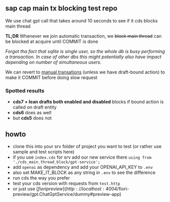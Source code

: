 ## sap cap main tx blocking test repo
We use chat gpt call that takes around 10 seconds to see if it cds blocks main thread

**TL;DR** Whenever we join automatic transaction, we ~~block main thread~~ can be blocked at acquire until COMMIT is done

_Forgot tha fact that sqlite is single user, so the whole db is busy performing a transaction.
In case of other dbs this might potentially also have impact depending on number of simultaneous users._

We can revert to [manual transations](https://cap.cloud.sap/docs/node.js/cds-tx#manual-transactions) (unless we have draft-bound action) to make it COMMIT before doing slow request

### Spotted results
- **cds7 + lean drafts both enabled and disabled** blocks if bound action is called on draft entity
- **cds6** does as well
- but **cds5** does not

## howto 

- clone this into your srv folder of project you want to test (or rather use sample and test scripts here)
- if you use ``index.cds`` for srv add our new service there ``using from './cds_main_thread_block/gpt-service';``
- add ``openai`` as dependency and add your OPENAI_API_KEY to ``.env``
- also set MAKE_IT_BLOCK as any string in ``.env`` to see the difference
- run cds the way you prefer
- test your cds version with requests from ``test.http``
- or just use [$fiori preview](http://localhost:4004/$fiori-preview/gpt.ChatGptService/dummy#preview-app)
